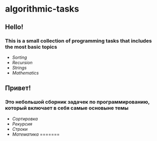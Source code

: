 # algorithmic-tasks

## Hello!
### This is a small collection of programming tasks that includes the most basic topics
- _Sorting_
- _Recursion_
- _Strings_
- _Mathematics_

## Привет!
### Это небольшой сборник задачек по программированию, который включает в себя самые основыне темы
- _Сортировка_
- _Рекурсия_
- _Строки_
- _Математика_
=======
